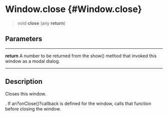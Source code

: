 Window.close {#Window.close}
============

> void **close** (any **return**)

Parameters
----------

  ------------ --------------------------------------------------------------
  **return**   A number to be returned from the show() method that invoked
               this window as a modal dialog.
  ------------ --------------------------------------------------------------

Description
-----------

Closes this window.

. If an?onClose()?callback is defined for the window, calls that
function before closing the window.
